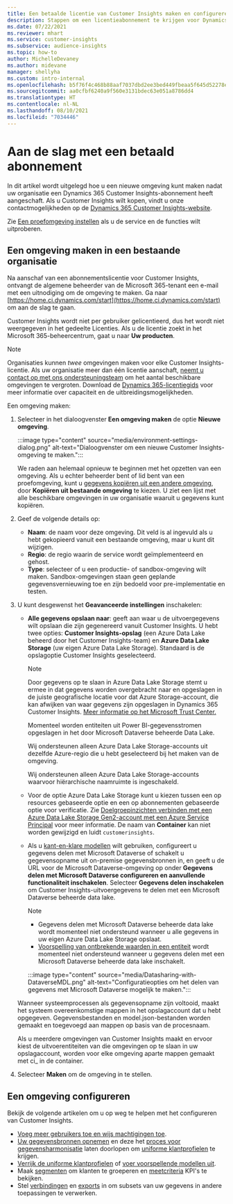 ```yaml
---
title: Een betaalde licentie van Customer Insights maken en configureren
description: Stappen om een licentieabonnement te krijgen voor Dynamics 365 Customer Insights en deze te configureren.
ms.date: 07/22/2021
ms.reviewer: mhart
ms.service: customer-insights
ms.subservice: audience-insights
ms.topic: how-to
author: MichelleDevaney
ms.author: midevane
manager: shellyha
ms.custom: intro-internal
ms.openlocfilehash: b5f76f4c468b88aaf7037dbd2ee3bed449fbeaa5f645d52278eee05b36b4e328
ms.sourcegitcommit: aa0cfbf6240a9f560e3131bdec63e051a8786dd4
ms.translationtype: HT
ms.contentlocale: nl-NL
ms.lasthandoff: 08/10/2021
ms.locfileid: "7034446"
---
```

# <a name="get-started-with-a-paid-subscription"></a>Aan de slag met een betaald abonnement

In dit artikel wordt uitgelegd hoe u een nieuwe omgeving kunt maken nadat uw organisatie een Dynamics 365 Customer Insights-abonnement heeft aangeschaft. Als u Customer Insights wilt kopen, vindt u onze contactmogelijkheden op de [Dynamics 365 Customer Insights-website](https://dynamics.microsoft.com/ai/customer-insights/). 

Zie [Een proefomgeving instellen](get-started-trial.md) als u de service en de functies wilt uitproberen.

## <a name="create-an-environment-in-an-existing-organization"></a>Een omgeving maken in een bestaande organisatie

Na aanschaf van een abonnementslicentie voor Customer Insights, ontvangt de algemene beheerder van de Microsoft 365-tenant een e-mail met een uitnodiging om de omgeving te maken. Ga naar [https://home.ci.dynamics.com/start](https://home.ci.dynamics.com/start) om aan de slag te gaan. 

Customer Insights wordt niet per gebruiker gelicentieerd, dus het wordt niet weergegeven in het gedeelte Licenties. Als u de licentie zoekt in het Microsoft 365-beheercentrum, gaat u naar **Uw producten**. 

> [!NOTE]
> Organisaties kunnen *twee* omgevingen maken voor elke Customer Insights-licentie. Als uw organisatie meer dan één licentie aanschaft, [neemt u contact op met ons ondersteuningsteam](https://go.microsoft.com/fwlink/?linkid=2079641) om het aantal beschikbare omgevingen te vergroten. Download de [Dynamics 365-licentiegids](https://go.microsoft.com/fwlink/?LinkId=866544) voor meer informatie over capaciteit en de uitbreidingsmogelijkheden.

Een omgeving maken:

1. Selecteer in het dialoogvenster **Een omgeving maken** de optie **Nieuwe omgeving**.

   :::image type="content" source="media/environment-settings-dialog.png" alt-text="Dialoogvenster om een nieuwe Customer Insights-omgeving te maken.":::

   We raden aan helemaal opnieuw te beginnen met het opzetten van een omgeving. Als u echter beheerder bent of lid bent van een proefomgeving, kunt u [gegevens kopiëren uit een andere omgeving](manage-environments.md#copy-the-environment-configuration), door **Kopiëren uit bestaande omgeving** te kiezen. U ziet een lijst met alle beschikbare omgevingen in uw organisatie waaruit u gegevens kunt kopiëren.

1. Geef de volgende details op:
   - **Naam**: de naam voor deze omgeving. Dit veld is al ingevuld als u hebt gekopieerd vanuit een bestaande omgeving, maar u kunt dit wijzigen.
   - **Regio**: de regio waarin de service wordt geïmplementeerd en gehost.
   - **Type**: selecteer of u een productie- of sandbox-omgeving wilt maken. Sandbox-omgevingen staan geen geplande gegevensvernieuwing toe en zijn bedoeld voor pre-implementatie en testen.
   
1. U kunt desgewenst het **Geavanceerde instellingen** inschakelen:

   - **Alle gegevens opslaan naar**: geeft aan waar u de uitvoergegevens wilt opslaan die zijn gegenereerd vanuit Customer Insights. U hebt twee opties: **Customer Insights-opslag** (een Azure Data Lake beheerd door het Customer Insights-team) en **Azure Data Lake Storage** (uw eigen Azure Data Lake Storage). Standaard is de opslagoptie Customer Insights geselecteerd.

     > [!NOTE]
     > Door gegevens op te slaan in Azure Data Lake Storage stemt u ermee in dat gegevens worden overgebracht naar en opgeslagen in de juiste geografische locatie voor dat Azure Storage-account, die kan afwijken van waar gegevens zijn opgeslagen in Dynamics 365 Customer Insights. [Meer informatie op het Microsoft Trust Center.](https://www.microsoft.com/trust-center)
     >
     > Momenteel worden entiteiten uit Power BI-gegevensstromen opgeslagen in het door Microsoft Dataverse beheerde Data Lake. 
     > 
     > Wij ondersteunen alleen Azure Data Lake Storage-accounts uit dezelfde Azure-regio die u hebt geselecteerd bij het maken van de omgeving. 
     > 
     > Wij ondersteunen alleen Azure Data Lake Storage-accounts waarvoor hiërarchische naamruimte is ingeschakeld.


   - Voor de optie Azure Data Lake Storage kunt u kiezen tussen een op resources gebaseerde optie en een op abonnementen gebaseerde optie voor verificatie. Zie [Doelgroepinzichten verbinden met een Azure Data Lake Storage Gen2-account met een Azure Service Principal](connect-service-principal.md) voor meer informatie. De naam van **Container** kan niet worden gewijzigd en luidt `customerinsights`.
   
   - Als u [kant-en-klare modellen](predictions-overview.md#out-of-box-models) wilt gebruiken, configureert u gegevens delen met Microsoft Dataverse of schakelt u gegevensopname uit on-premise gegevensbronnen in, en geeft u de URL voor de Microsoft Dataverse-omgeving op onder **Gegevens delen met Microsoft Dataverse configureren en aanvullende functionaliteit inschakelen**. Selecteer **Gegevens delen inschakelen** om Customer Insights-uitvoergegevens te delen met een Microsoft Dataverse beheerde data lake.

     > [!NOTE]
     > - Gegevens delen met Microsoft Dataverse beheerde data lake wordt momenteel niet ondersteund wanneer u alle gegevens in uw eigen Azure Data Lake Storage opslaat.
     > - [Voorspelling van ontbrekende waarden in een entiteit](predictions.md) wordt momenteel niet ondersteund wanneer u gegevens delen met een Microsoft Dataverse beheerde data lake inschakelt.

     :::image type="content" source="media/Datasharing-with-DataverseMDL.png" alt-text="Configuratieopties om het delen van gegevens met Microsoft Dataverse mogelijk te maken.":::

   Wanneer systeemprocessen als gegevensopname zijn voltooid, maakt het systeem overeenkomstige mappen in het opslagaccount dat u hebt opgegeven. Gegevensbestanden en model.json-bestanden worden gemaakt en toegevoegd aan mappen op basis van de procesnaam.

   Als u meerdere omgevingen van Customer Insights maakt en ervoor kiest de uitvoerentiteiten van die omgevingen op te slaan in uw opslagaccount, worden voor elke omgeving aparte mappen gemaakt met ci_<environmentid> in de container.

1. Selecteer **Maken** om de omgeving in te stellen. 

## <a name="configure-an-environment"></a>Een omgeving configureren

Bekijk de volgende artikelen om u op weg te helpen met het configureren van Customer Insights. 

- [Voeg meer gebruikers toe en wijs machtigingen toe](permissions.md).
- [Uw gegevensbronnen opnemen](data-sources.md) en deze het [proces voor gegevensharmonisatie](data-unification.md) laten doorlopen om [uniforme klantprofielen](customer-profiles.md) te krijgen.
- [Verrijk de uniforme klantprofielen](enrichment-hub.md) of [voer voorspellende modellen uit](predictions-overview.md).
- Maak [segmenten](segments.md) om klanten te groeperen en [meetcriteria](measures.md) KPI's te bekijken.
- Stel [verbindingen](connections.md) en [exports](export-destinations.md) in om subsets van uw gegevens in andere toepassingen te verwerken.
